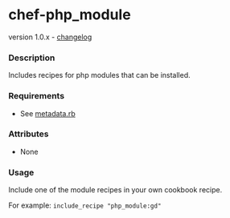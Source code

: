 chef-php_module
===============
version 1.0.x - [changelog](https://github.com/xforty/chef-php_module/blob/master/CHANGELOG.md)

### Description

Includes recipes for php modules that can be installed.

### Requirements

* See [metadata.rb](https://github.com/xforty/chef-php_module/blob/master/metadata.rb)

### Attributes

* None

### Usage

Include one of the module recipes in your own cookbook recipe.

For example: `include_recipe "php_module:gd"`
